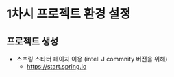 # 1차시 프로젝트 환경 설정

## 프로젝트 생성
 - 스프링 스타터 페이지 이용 (intell J commnity 버전을 위해)
   - https://start.spring.io

